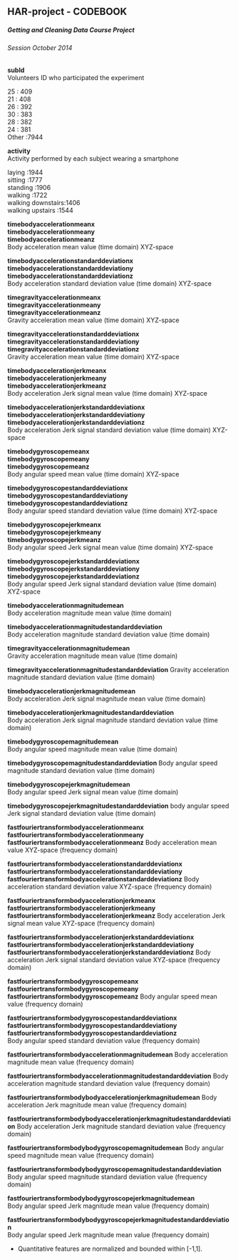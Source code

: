 HAR-project - CODEBOOK
-------------

##### Getting and Cleaning Data Course Project
###### Session October 2014
  
  
  
**subId**  
Volunteers ID who participated the experiment  
  
 25     : 409  
 21     : 408  
 26     : 392  
 30     : 383  
 28     : 382  
 24     : 381  
 Other  :7944  
 
**activity**  
Activity performed by each subject wearing a smartphone  

 laying            :1944  
 sitting           :1777  
 standing          :1906  
 walking           :1722  
 walking downstairs:1406  
 walking upstairs  :1544  
                          
**timebodyaccelerationmeanx**  
**timebodyaccelerationmeany**  
**timebodyaccelerationmeanz**  
Body acceleration mean value (time domain) XYZ-space  

**timebodyaccelerationstandarddeviationx**  
**timebodyaccelerationstandarddeviationy**  
**timebodyaccelerationstandarddeviationz**  
Body acceleration standard deviation value (time domain) XYZ-space  

**timegravityaccelerationmeanx**  
**timegravityaccelerationmeany**  
**timegravityaccelerationmeanz**  
Gravity acceleration mean value (time domain) XYZ-space  

**timegravityaccelerationstandarddeviationx**  
**timegravityaccelerationstandarddeviationy**  
**timegravityaccelerationstandarddeviationz**  
Gravity acceleration mean value (time domain) XYZ-space  

**timebodyaccelerationjerkmeanx**  
**timebodyaccelerationjerkmeany**  
**timebodyaccelerationjerkmeanz**  
Body acceleration Jerk signal mean value (time domain) XYZ-space

**timebodyaccelerationjerkstandarddeviationx**  
**timebodyaccelerationjerkstandarddeviationy**  
**timebodyaccelerationjerkstandarddeviationz**  
Body acceleration Jerk signal standard deviation value (time domain) XYZ-space  

**timebodygyroscopemeanx**  
**timebodygyroscopemeany**  
**timebodygyroscopemeanz**  
Body angular speed mean value (time domain) XYZ-space  

**timebodygyroscopestandarddeviationx**  
**timebodygyroscopestandarddeviationy**  
**timebodygyroscopestandarddeviationz**  
Body angular speed standard deviation value (time domain) XYZ-space  

**timebodygyroscopejerkmeanx**  
**timebodygyroscopejerkmeany**  
**timebodygyroscopejerkmeanz**  
Body angular speed Jerk signal mean value (time domain) XYZ-space  
                                            
**timebodygyroscopejerkstandarddeviationx**  
**timebodygyroscopejerkstandarddeviationy**  
**timebodygyroscopejerkstandarddeviationz**  
Body angular speed Jerk signal standard deviation value (time domain) XYZ-space  

**timebodyaccelerationmagnitudemean**  
Body acceleration magnitude mean value (time domain)  

**timebodyaccelerationmagnitudestandarddeviation**  
Body acceleration magnitude standard deviation value (time domain)  

**timegravityaccelerationmagnitudemean**  
Gravity acceleration magnitude mean value (time domain)  

**timegravityaccelerationmagnitudestandarddeviation**
Gravity acceleration magnitude standard deviation value (time domain)  

**timebodyaccelerationjerkmagnitudemean**  
Body acceleration Jerk signal magnitude mean value (time domain)  

**timebodyaccelerationjerkmagnitudestandarddeviation**  
Body acceleration Jerk signal magnitude standard deviation value (time domain)  

**timebodygyroscopemagnitudemean**  
Body angular speed magnitude mean value (time domain)  

**timebodygyroscopemagnitudestandarddeviation**
Body angular speed magnitude standard deviation value (time domain)  

**timebodygyroscopejerkmagnitudemean**  
Body angular speed Jerk signal mean value (time domain)  

**timebodygyroscopejerkmagnitudestandarddeviation**
 body angular speed Jerk signal standard deviation value (time domain)  

**fastfouriertransformbodyaccelerationmeanx**
**fastfouriertransformbodyaccelerationmeany**
**fastfouriertransformbodyaccelerationmeanz**
Body acceleration mean value XYZ-space (frequency domain)  

**fastfouriertransformbodyaccelerationstandarddeviationx**
**fastfouriertransformbodyaccelerationstandarddeviationy**
**fastfouriertransformbodyaccelerationstandarddeviationz**
Body acceleration standard deviation value XYZ-space (frequency domain)  

**fastfouriertransformbodyaccelerationjerkmeanx**
**fastfouriertransformbodyaccelerationjerkmeany**
**fastfouriertransformbodyaccelerationjerkmeanz**
Body acceleration Jerk signal mean value XYZ-space (frequency domain)  

**fastfouriertransformbodyaccelerationjerkstandarddeviationx**
**fastfouriertransformbodyaccelerationjerkstandarddeviationy**
**fastfouriertransformbodyaccelerationjerkstandarddeviationz**
Body acceleration Jerk signal standard deviation value XYZ-space (frequency domain)  

**fastfouriertransformbodygyroscopemeanx**
**fastfouriertransformbodygyroscopemeany**
**fastfouriertransformbodygyroscopemeanz**
Body angular speed mean value (frequency domain)  

**fastfouriertransformbodygyroscopestandarddeviationx**  
**fastfouriertransformbodygyroscopestandarddeviationy**  
**fastfouriertransformbodygyroscopestandarddeviationz**  
Body angular speed standard deviation value (frequency domain)  

**fastfouriertransformbodyaccelerationmagnitudemean**
Body acceleration magnitude mean value (frequency domain)  

**fastfouriertransformbodyaccelerationmagnitudestandarddeviation**
Body acceleration magnitude standard deviation value (frequency domain)  

**fastfouriertransformbodybodyaccelerationjerkmagnitudemean**
Body acceleration Jerk magnitude mean value (frequency domain)  

**fastfouriertransformbodybodyaccelerationjerkmagnitudestandarddeviation**
Body acceleration Jerk magnitude standard deviation value (frequency domain)  

**fastfouriertransformbodybodygyroscopemagnitudemean**
Body angular speed magnitude mean value (frequency domain)  

**fastfouriertransformbodybodygyroscopemagnitudestandarddeviation**
Body angular speed magnitude standard deviation value (frequency domain)  

**fastfouriertransformbodybodygyroscopejerkmagnitudemean**  
Body angular speed Jerk magnitude mean value (frequency domain)  

**fastfouriertransformbodybodygyroscopejerkmagnitudestandarddeviation**  
Body angular speed Jerk magnitude mean value (frequency domain)  

- Quantitative features are normalized and bounded within [-1,1].